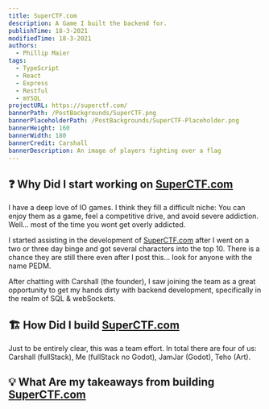 ```yaml
---
title: SuperCTF.com
description: A Game I built the backend for.
publishTime: 18-3-2021
modifiedTime: 18-3-2021
authors:
  - Phillip Maier
tags:
  - TypeScript
  - React
  - Express
  - Restful
  - mYSQL
projectURL: https://superctf.com/
bannerPath: /PostBackgrounds/SuperCTF.png
bannerPlaceholderPath: /PostBackgrounds/SuperCTF-Placeholder.png
bannerHeight: 160
bannerWidth: 180
bannerCredit: Carshall
bannerDescription: An image of players fighting over a flag
---
```


## ❓ Why Did I start working on [SuperCTF.com](https://superctf.com/)

I have a deep love of IO games. I think they fill a difficult niche: You can enjoy them as a game, feel a competitive drive, and avoid severe addiction. Well... most of the time you wont get overly addicted.

I started assisting in the development of [SuperCTF.com](https://superctf.com/) after I went on a two or three day binge and got several characters into the top 10. There is a chance they are still there even after I post this... look for anyone with the name PEDM.

After chatting with Carshall (the founder), I saw joining the team as a great opportunity to get my hands dirty with backend development, specifically in the realm of SQL & webSockets.

## 🏗️ How Did I build [SuperCTF.com](https://superctf.com/)

Just to be entirely clear, this was a team effort. In total there are four of us: Carshall (fullStack), Me (fullStack no Godot), JamJar (Godot), Teho (Art).

## 💡 What Are my takeaways from building [SuperCTF.com](https://superctf.com/)
